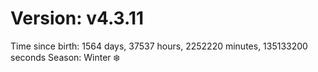 # Version: v4.3.11
Time since birth: 1564 days, 37537 hours, 2252220 minutes, 135133200 seconds
Season: Winter ❄️
